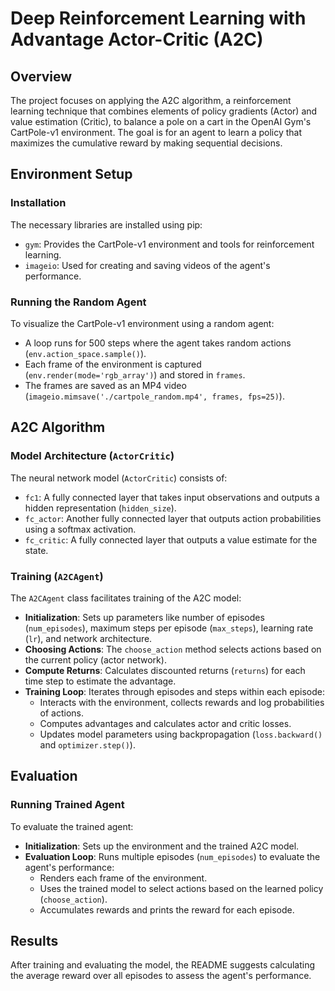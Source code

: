 # Deep Reinforcement Learning with Advantage Actor-Critic (A2C)

## Overview
The project focuses on applying the A2C algorithm, a reinforcement learning technique that combines elements of policy gradients (Actor) and value estimation (Critic), to balance a pole on a cart in the OpenAI Gym's CartPole-v1 environment. The goal is for an agent to learn a policy that maximizes the cumulative reward by making sequential decisions.

## Environment Setup

### Installation

The necessary libraries are installed using pip:
- `gym`: Provides the CartPole-v1 environment and tools for reinforcement learning.
- `imageio`: Used for creating and saving videos of the agent's performance.

### Running the Random Agent

To visualize the CartPole-v1 environment using a random agent:
- A loop runs for 500 steps where the agent takes random actions (`env.action_space.sample()`).
- Each frame of the environment is captured (`env.render(mode='rgb_array')`) and stored in `frames`.
- The frames are saved as an MP4 video (`imageio.mimsave('./cartpole_random.mp4', frames, fps=25)`).

## A2C Algorithm

### Model Architecture (`ActorCritic`)

The neural network model (`ActorCritic`) consists of:
- `fc1`: A fully connected layer that takes input observations and outputs a hidden representation (`hidden_size`).
- `fc_actor`: Another fully connected layer that outputs action probabilities using a softmax activation.
- `fc_critic`: A fully connected layer that outputs a value estimate for the state.

### Training (`A2CAgent`)

The `A2CAgent` class facilitates training of the A2C model:
- **Initialization**: Sets up parameters like number of episodes (`num_episodes`), maximum steps per episode (`max_steps`), learning rate (`lr`), and network architecture.
- **Choosing Actions**: The `choose_action` method selects actions based on the current policy (actor network).
- **Compute Returns**: Calculates discounted returns (`returns`) for each time step to estimate the advantage.
- **Training Loop**: Iterates through episodes and steps within each episode:
  - Interacts with the environment, collects rewards and log probabilities of actions.
  - Computes advantages and calculates actor and critic losses.
  - Updates model parameters using backpropagation (`loss.backward()` and `optimizer.step()`).

## Evaluation

### Running Trained Agent

To evaluate the trained agent:
- **Initialization**: Sets up the environment and the trained A2C model.
- **Evaluation Loop**: Runs multiple episodes (`num_episodes`) to evaluate the agent's performance:
  - Renders each frame of the environment.
  - Uses the trained model to select actions based on the learned policy (`choose_action`).
  - Accumulates rewards and prints the reward for each episode.

## Results

After training and evaluating the model, the README suggests calculating the average reward over all episodes to assess the agent's performance.

